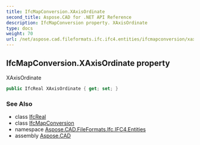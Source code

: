 ```yaml
---
title: IfcMapConversion.XAxisOrdinate
second_title: Aspose.CAD for .NET API Reference
description: IfcMapConversion property. XAxisOrdinate
type: docs
weight: 70
url: /net/aspose.cad.fileformats.ifc.ifc4.entities/ifcmapconversion/xaxisordinate/
---
```

## IfcMapConversion.XAxisOrdinate property

XAxisOrdinate

```csharp
public IfcReal XAxisOrdinate { get; set; }
```

### See Also

* class [IfcReal](../../../aspose.cad.fileformats.ifc.ifc4.types/ifcreal/)
* class [IfcMapConversion](../)
* namespace [Aspose.CAD.FileFormats.Ifc.IFC4.Entities](../../ifcmapconversion/)
* assembly [Aspose.CAD](../../../)


